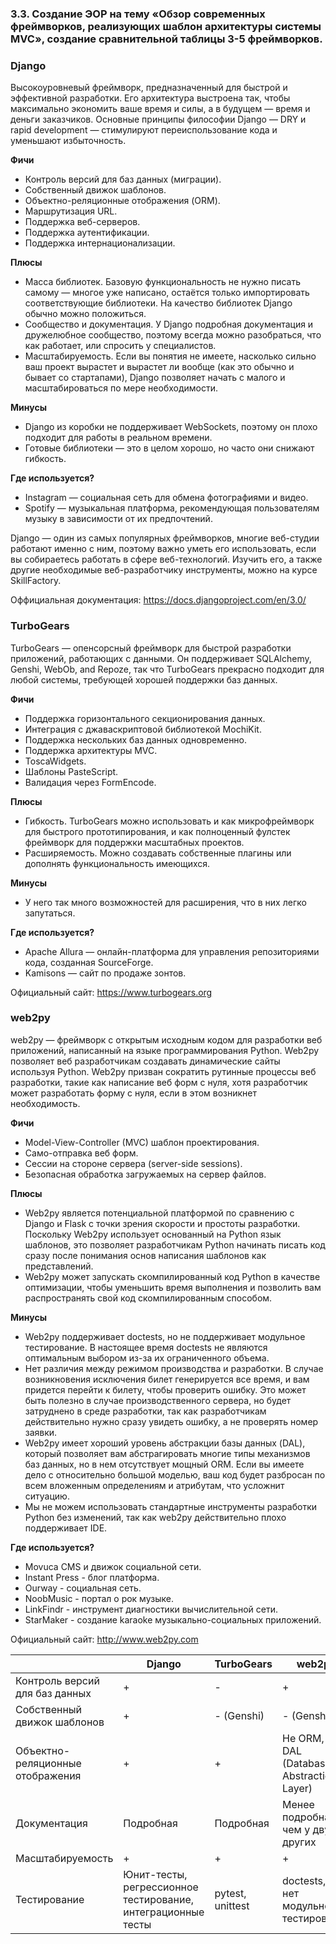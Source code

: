 ### 3.3. Создание ЭОР на тему «Обзор современных фреймворков, реализующих шаблон архитектуры системы MVC», создание сравнительной таблицы 3-5 фреймворков.

### Django

Высокоуровневый фреймворк, предназначенный для быстрой и эффективной разработки. Его архитектура выстроена так, чтобы максимально экономить ваше время и силы, а в будущем — время и деньги заказчиков. Основные принципы философии Django — DRY и rapid development — стимулируют переиспользование кода и уменьшают избыточность.

**Фичи**

* Контроль версий для баз данных (миграции).
* Собственный движок шаблонов.
* Объектно-реляционные отображения (ORM).
* Маршрутизация URL.
* Поддержка веб-серверов.
* Поддержка аутентификации.
* Поддержка интернационализации.

**Плюсы**

* Масса библиотек. Базовую функциональность не нужно писать самому — многое уже написано, остаётся только импортировать соответствующие библиотеки. На качество библиотек Django обычно можно положиться.
* Сообщество и документация. У Django подробная документация и дружелюбное сообщество, поэтому всегда можно разобраться, что как работает, или спросить у специалистов.
* Масштабируемость. Если вы понятия не имеете, насколько сильно ваш проект вырастет и вырастет ли вообще (как это обычно и бывает со стартапами), Django позволяет начать с малого и масштабироваться по мере необходимости.

**Минусы**
* Django из коробки не поддерживает WebSockets, поэтому он плохо подходит для работы в реальном времени.
* Готовые библиотеки — это в целом хорошо, но часто они снижают гибкость.

**Где используется?**
* Instagram — социальная сеть для обмена фотографиями и видео.
* Spotify — музыкальная платформа, рекомендующая пользователям музыку в зависимости от их предпочтений.

Django — один из самых популярных фреймворков, многие веб-студии работают именно с ним, поэтому важно уметь его использовать, если вы собираетесь работать в сфере веб-технологий. Изучить его, а также другие необходимые веб-разработчику инструменты, можно на курсе SkillFactory.

Оффициальная документация: https://docs.djangoproject.com/en/3.0/

### TurboGears

TurboGears — опенсорсный фреймворк для быстрой разработки приложений, работающих с данными. Он поддерживает SQLAlchemy, Genshi, WebOb, and Repoze, так что TurboGears прекрасно подходит для любой системы, требующей хорошей поддержки баз данных.

**Фичи**
* Поддержка горизонтального секционирования данных.
* Интеграция с джаваскриптовой библиотекой MochiKit.
* Поддержка нескольких баз данных одновременно.
* Поддержка архитектуры MVC.
* ToscaWidgets.
* Шаблоны PasteScript.
* Валидация через FormEncode.

**Плюсы**
* Гибкость. TurboGears можно использовать и как микрофреймворк для быстрого прототипирования, и как полноценный фулстек фреймворк для поддержки масштабных проектов.
* Расширяемость. Можно создавать собственные плагины или дополнять функциональность имеющихся.

**Минусы**
* У него так много возможностей для расширения, что в них легко запутаться.

**Где используется?**
* Apache Allura — онлайн-платформа для управления репозиториями кода, созданная SourceForge.
* Kamisons — сайт по продаже зонтов.

Официальный сайт: https://www.turbogears.org

### web2py

web2py — фреймворк с открытым исходным кодом для разработки веб приложений, написанный на языке программирования Python. Web2py позволяет веб разработчикам создавать динамические сайты используя Python. Web2py призван сократить рутинные процессы веб разработки, такие как написание веб форм с нуля, хотя разработчик может разработать форму с нуля, если в этом возникнет необходимость.

**Фичи**
* Model-View-Controller (MVC) шаблон проектирования.
* Само-отправка веб форм.
* Сессии на стороне сервера (server-side sessions).
* Безопасная обработка загружаемых на сервер файлов.

**Плюсы**
* Web2py является потенциальной платформой по сравнению с Django и Flask с точки зрения скорости и простоты разработки. Поскольку Web2py использует основанный на Python язык шаблонов, это позволяет разработчикам Python начинать писать код сразу после понимания основ написания шаблонов как представлений.
* Web2py может запускать скомпилированный код Python в качестве оптимизации, чтобы уменьшить время выполнения и позволить вам распространять свой код скомпилированным способом.

**Минусы**
* Web2py поддерживает doctests, но не поддерживает модульное тестирование. В настоящее время doctests не являются оптимальным выбором из-за их ограниченного объема.
* Нет различия между режимом производства и разработки. В случае возникновения исключения билет генерируется все время, и вам придется перейти к билету, чтобы проверить ошибку. Это может быть полезно в случае производственного сервера, но будет затруднено в среде разработки, так как разработчикам действительно нужно сразу увидеть ошибку, а не проверять номер заявки.
* Web2py имеет хороший уровень абстракции базы данных (DAL), который позволяет вам абстрагировать многие типы механизмов баз данных, но в нем отсутствует мощный ORM. Если вы имеете дело с относительно большой моделью, ваш код будет разбросан по всем вложенным определениям и атрибутам, что усложнит ситуацию.
* Мы не можем использовать стандартные инструменты разработки Python без изменений, так как web2py действительно плохо поддерживает IDE.

**Где используется?**
* Movuca CMS и движок социальной сети.
* Instant Press - блог платформа.
* Ourway - социальная сеть.
* NoobMusic - портал о рок музыке.
* LinkFindr - инструмент диагностики вычислительной сети.
* StarMaker - создание karaoke музыкально-социальных приложений.

Официальный сайт: http://www.web2py.com

| | Django | TurboGears | web2py |
| --- | --- | --- | --- |
| Контроль версий для баз данных | + | - | + |
| Собственный движок шаблонов | + | - (Genshi) | - (Genshi) |
| Объектно-реляционные отображения | + | + | Не ORM, а DAL (Database Abstraction Layer) |
| Документация | Подробная | Подробная | Менее подробная, чем у двух других |
| Масштабируемость | + | + | + |
| Тестирование  | Юнит-тесты, регрессионное тестирование, интеграционные тесты | pytest, unittest | doctests, но нет модульного тестирования |
